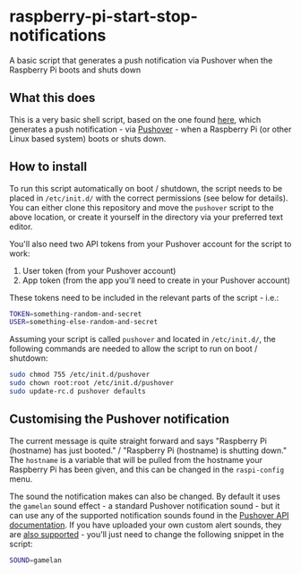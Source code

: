 # raspberry-pi-start-stop-notifications
A basic script that generates a push notification via Pushover when the Raspberry Pi boots and shuts down

## What this does
This is a very basic shell script, based on the one found [here](https://raspberrypi.stackexchange.com/questions/1531/how-do-i-set-up-pushover-service-to-tell-me-when-my-pi-is-shutting-down-or-start), which generates a push notification - via [Pushover](https://pushover.net) - when a Raspberry Pi (or other Linux based system) boots or shuts down.

## How to install
To run this script automatically on boot / shutdown, the script needs to be placed in `/etc/init.d/` with the correct permissions (see below for details). You can either clone this repository and move the `pushover` script to the above location, or create it yourself in the directory via your preferred text editor.

You'll also need two API tokens from your Pushover account for the script to work:

1. User token (from your Pushover account)
2. App token (from the app you'll need to create in your Pushover account)

These tokens need to be included in the relevant parts of the script - i.e.:

```bash
TOKEN=something-random-and-secret
USER=something-else-random-and-secret
```

Assuming your script is called `pushover` and located in `/etc/init.d/`, the following commands are needed to allow the script to run on boot / shutdown:

```bash
sudo chmod 755 /etc/init.d/pushover
sudo chown root:root /etc/init.d/pushover
sudo update-rc.d pushover defaults
```

##  Customising the Pushover notification
The current message is quite straight forward and says "Raspberry Pi (hostname) has just booted." / "Raspberry Pi (hostname) is shutting down." The `hostname` is a variable that will be pulled from the hostname your Raspberry Pi has been given, and this can be changed in the `raspi-config` menu.

The sound the notification makes can also be changed. By default it uses the `gamelan` sound effect - a standard Pushover notification sound - but it can use any of the supported notification sounds found in the [Pushover API documentation](https://pushover.net/api#sounds). If you have uploaded your own custom alert sounds, they are [also supported](https://blog.pushover.net/posts/2021/3/custom-sounds) - you'll just need to change the following snippet in the script:

```bash
SOUND=gamelan
```
